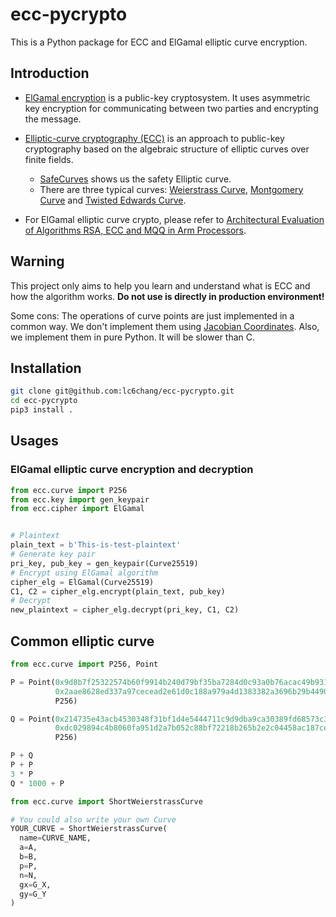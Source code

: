 # ecc-pycrypto
This is a Python package for ECC and ElGamal elliptic curve encryption.

## Introduction

+ [ElGamal encryption](https://en.wikipedia.org/wiki/ElGamal_encryption) is a public-key cryptosystem. It uses asymmetric key encryption for communicating between two parties and encrypting the message.

+ [Elliptic-curve cryptography (ECC)](https://en.wikipedia.org/wiki/Elliptic_curve_cryptography) is an approach to public-key cryptography based on the algebraic structure of elliptic curves over finite fields.
  + [SafeCurves](https://safecurves.cr.yp.to/) shows us the safety Elliptic curve.
  + There are three typical curves: [Weierstrass Curve](https://en.wikipedia.org/wiki/Elliptic_curve), [Montgomery Curve](https://en.wikipedia.org/wiki/Montgomery_curve) and [Twisted Edwards Curve](https://en.wikipedia.org/wiki/Twisted_Edwards_curve).

+ For ElGamal elliptic curve crypto, please refer to [Architectural Evaluation of Algorithms RSA, ECC and MQQ in Arm Processors](https://www.researchgate.net/publication/269672660_Architectural_Evaluation_of_Algorithms_RSA_ECC_and_MQQ_in_Arm_Processors).

## Warning

This project only aims to help you learn and understand what is ECC and how the algorithm works. **Do not use is directly in production environment!**

Some cons: The operations of curve points are just implemented in a common way. We don't implement them using [Jacobian Coordinates](https://en.wikibooks.org/wiki/Cryptography/Prime_Curve/Jacobian_Coordinates). Also, we implement them in pure Python. It will be slower than C.

## Installation

```bash
git clone git@github.com:lc6chang/ecc-pycrypto.git
cd ecc-pycrypto
pip3 install .
```

## Usages

### ElGamal elliptic curve encryption and decryption

```python
from ecc.curve import P256
from ecc.key import gen_keypair
from ecc.cipher import ElGamal


# Plaintext
plain_text = b'This-is-test-plaintext'
# Generate key pair
pri_key, pub_key = gen_keypair(Curve25519)
# Encrypt using ElGamal algorithm
cipher_elg = ElGamal(Curve25519)
C1, C2 = cipher_elg.encrypt(plain_text, pub_key)
# Decrypt
new_plaintext = cipher_elg.decrypt(pri_key, C1, C2)
```

## Common elliptic curve

```python
from ecc.curve import P256, Point

P = Point(0x9d8b7f25322574b60f9914b240d79bf35ba7284d0c93a0b76acac49b931cbde6,
          0x2aae8628ed337a97cecead2e61d0c188a979a4d1383382a3696b29b449072069,
          P256)

Q = Point(0x214735e43acb4530348f31bf1d4e5444711c9d9dba9ca30389fd68573c3db138,
          0xdc029894c4b8060fa951d2a7b052c88bf72218b265b2e2c04458ac187cede004,
          P256)

P + Q
P + P
3 * P
Q * 1000 + P
```

```python
from ecc.curve import ShortWeierstrassCurve

# You could also write your own Curve
YOUR_CURVE = ShortWeierstrassCurve(
  name=CURVE_NAME,
  a=A,
  b=B,
  p=P,
  n=N,
  gx=G_X,
  gy=G_Y
)
```

